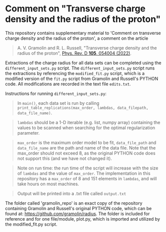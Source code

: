 # Comment on "Transverse charge density and the radius of the proton"

This repository contains supplementary material to 'Comment on transverse charge density and the radius of the proton', a comment on the article
> A. V. Gramolin and R. L. Russell, "Transverse charge density and the radius of the proton", [Phys. Rev. D **105**, 054004 (2022)](https://doi.org/10.1103/PhysRevD.105.054004).

Extractions of the charge radius for all data sets can be completed using the ```different_input_sets.py``` script. The ```different_input_sets.py``` script runs the extractions by referencing the ```modified_fit.py``` script, which is a modified version of the ```fit.py``` script from Gramolin and Russell's PYTHON code. All modifications are recorded in the text file ```edits.txt```.

Instructions for running ```different_input_sets.py```:
> In ```main()```, each data set is run by calling ```print_table_replications(max_order, lambdas, data_filepath, data_file_name)```.

> ```lambdas``` should be a 1-D iterable (e.g. list, numpy array) containing the values to be scanned when searching for the optimal regularization parameter. 

> ```max_order``` is the maximum order model to be fit, ```data_file_path``` and ```data_file_name``` are the path and name of the data file. Note that the max_order should not exceed 8, as the original PYTHON code does not support this (and we have not changed it).

> Note on run time: the run time of the script will increase with the size of ```lambdas``` and the value of ```max_order```. The implementation in this repository has a ```max_order``` of 8 and 151 elements in ```lambdas```, and will take hours on most machines.

> Output will be printed into a .txt file called ```output.txt```

The folder called 'gramolin_repo' is an exact copy of the repository containing Gramolin and Russell's original PYTHON code, which can be found at: https://github.com/gramolin/radius. The folder is included for reference and for one file/module, plot.py, which is imported and utilized by the modified_fit.py script. 
